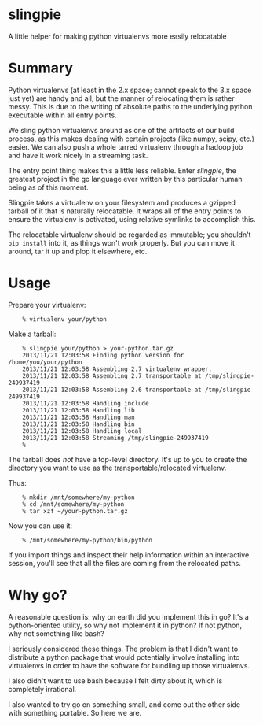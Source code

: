 # slingpie

A little helper for making python virtualenvs more easily relocatable

# Summary

Python virtualenvs (at least in the 2.x space; cannot speak to the 3.x
space just yet) are handy and all, but the manner of relocating them
is rather messy.  This is due to the writing of absolute paths to the
underlying python executable within all entry points.

We sling python virtualenvs around as one of the artifacts of our build
process, as this makes dealing with certain projects (like numpy, scipy,
etc.) easier.  We can also push a whole tarred virtualenv through a hadoop
job and have it work nicely in a streaming task.

The entry point thing makes this a little less reliable.  Enter *slingpie*,
the greatest project in the go language ever written by this particular
human being as of this moment.

Slingpie takes a virtualenv on your filesystem and produces a gzipped tarball
of it that is naturally relocatable.  It wraps all of the entry points to
ensure the virtualenv is activated, using relative symlinks to accomplish
this.

The relocatable virtualenv should be regarded as immutable; you shouldn't
`pip install` into it, as things won't work properly.  But you can move it
around, tar it up and plop it elsewhere, etc.

# Usage

Prepare your virtualenv:

        % virtualenv your/python

Make a tarball:

        % slingpie your/python > your-python.tar.gz
        2013/11/21 12:03:58 Finding python version for /home/you/your/python
        2013/11/21 12:03:58 Assembling 2.7 virtualenv wrapper.
        2013/11/21 12:03:58 Assembling 2.7 transportable at /tmp/slingpie-249937419
        2013/11/21 12:03:58 Assembling 2.6 transportable at /tmp/slingpie-249937419
        2013/11/21 12:03:58 Handling include
        2013/11/21 12:03:58 Handling lib
        2013/11/21 12:03:58 Handling man
        2013/11/21 12:03:58 Handling bin
        2013/11/21 12:03:58 Handling local
        2013/11/21 12:03:58 Streaming /tmp/slingpie-249937419
        %

The tarball does *not* have a top-level directory.  It's up to you to create
the directory you want to use as the transportable/relocated virtualenv.

Thus:

        % mkdir /mnt/somewhere/my-python
        % cd /mnt/somewhere/my-python
        % tar xzf ~/your-python.tar.gz

Now you can use it:

        % /mnt/somewhere/my-python/bin/python

If you import things and inspect their help information within an interactive
session, you'll see that all the files are coming from the relocated paths.

# Why go?

A reasonable question is: why on earth did you implement this in go?
It's a python-oriented utility, so why not implement it in python?  If not
python, why not something like bash?

I seriously considered these things.  The problem is that I didn't want to
distribute a python package that would potentially involve installing into
virtualenvs in order to have the software for bundling up those virtualenvs.

I also didn't want to use bash because I felt dirty about it, which is
completely irrational.

I also wanted to try go on something small, and come out the other side with
something portable.  So here we are.

